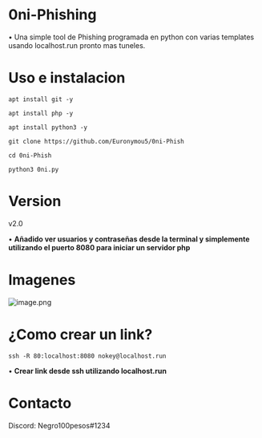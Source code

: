 # 0ni-Phishing
• Una simple tool de Phishing programada en python con varias templates usando localhost.run pronto mas tuneles.
# Uso e instalacion
```
apt install git -y
```
```
apt install php -y
```
```
apt install python3 -y
```

```
git clone https://github.com/Euronymou5/0ni-Phish
```
```
cd 0ni-Phish
```
```
python3 0ni.py
```
# Version
v2.0

• **Añadido ver usuarios y contraseñas desde la terminal y simplemente utilizando el puerto 8080 para iniciar un servidor php**
# Imagenes
![image.png](https://github.com/Euronymou5/0ni-Phish/blob/main/.imagenes/Oni.png?raw=true)

# ¿Como crear un link?
```
ssh -R 80:localhost:8080 nokey@localhost.run
```
• **Crear link desde ssh utilizando localhost.run**
# Contacto
Discord: Negro100pesos#1234
